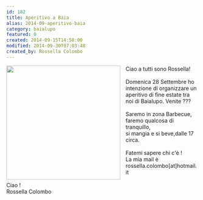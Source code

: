 ```yaml
---
id: 182
title: Aperitivo a Baia
alias: 2014-09-aperitivo-baia
category: baialupo
featured: 0
created: 2014-09-15T14:58:00
modified: 2014-09-30T07:03:48
created_by: Rossella Colombo
---
```

<p>
 <a href="images/stories/2014-09-baia-aperitivo.jpg" target="_blank">
  <img border="0" src="images/stories/2014-09-baia-aperitivo-s.jpg" style="float: left; padding-right: 1em;" width="300"/>
 </a>
 Ciao a tutti sono Rossella!
 <br/>
 <br/>
 Domenica 28 Settembre ho intenzione di organizzare un aperitivo di fine estate tra noi di Baialupo. Venite ???
 <br/>
 <br/>
 Saremo in zona Barbecue, faremo qualcosa di tranquillo,
 <br/>
 si mangia e si beve,dalle 17 circa.
 <br/>
 <br/>
 Fatemi sapere chi c'è !
 <br/>
 La mia mail è rossella.colombo[at]hotmail.it
 <br/>
 <br/>
 Ciao !
 <br/>
 Rossella Colombo
</p>
